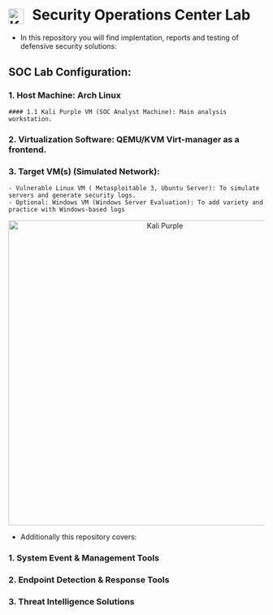 # <img src="https://gitlab.com/kalilinux/kali-purple/documentation/-/raw/main/pictures/kali-purple-icon.png" alt="Kali Purple Icon" width="30" style="vertical-align: middle; margin-right: 10px;"> Security Operations Center Lab


- In this repository you will find implentation, reports and testing of defensive security solutions:

## SOC Lab Configuration:

### 1. Host Machine: Arch Linux
    #### 1.1 Kali Purple VM (SOC Analyst Machine): Main analysis workstation.
### 2. Virtualization Software: QEMU/KVM Virt-manager as a frontend.
### 3. Target VM(s) (Simulated Network):

    - Vulnerable Linux VM ( Metasploitable 3, Ubuntu Server): To simulate servers and generate security logs.
    - Optional: Windows VM (Windows Server Evaluation): To add variety and practice with Windows-based logs

<div align="center">
<img src="sources/kali-purpledemo.png" alt="Kali Purple" width="600"/>
</div>

- Additionally this repository covers:

 ### 1. System Event & Management Tools 
 ### 2. Endpoint Detection & Response Tools
 ### 3. Threat Intelligence Solutions
